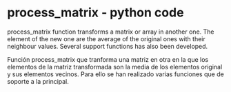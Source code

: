 # process_matrix - python code

process_matrix function transforms a matrix or array in another one. The 
element of the new one are the average of the original ones with their 
neighbour values. Several support functions has also been developed.


Función process_matrix que tranforma una matriz en otra en la que los 
elementos de la matriz transformada son la media de los elementos original 
y sus elementos vecinos. Para ello se han realizado varias funciones que 
de soporte a la principal.

